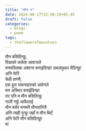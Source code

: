 ```yaml
---
title: "मौन म"
date: 2024-08-17T15:50:19+05:45
draft: false
categories:
  - blogs
  - poem
tags:
  - theflowerofmountain
---
```



मौन बसिदिन्छु,  
पिडाको कर्कश आवाजले  
मनमस्तिष्क अशान्त बनाइदिन्छ!  <!--more-->
उथलपुथल भैदिन्छु!  
अनि फेरि  
केही क्षणमै,  
एक हुल भावनाहरुको आवेगले  
मन अस्थिर बनाईदिन्छ!  
तर पनि म मौन बसिदिन्छु  
गाली गर्छु आफैलाई  
मौन बसेर मनमनै मौनताभित्रै  
अनि त्यही पुग्छु जहाँ म मौन थिएँ  
अनि फेरि मौन बसिदिन्छु!  
म!

